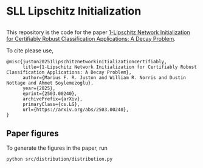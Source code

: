 # SLL Lipschitz Initialization

## 

This repository is the code for the paper [1-Lipschitz Network Initialization for Certifiably Robust Classification Applications: A Decay Problem](https://arxiv.org/abs/2503.00240).

To cite please use,

```
@misc{juston20251lipschitznetworkinitializationcertifiably,
      title={1-Lipschitz Network Initialization for Certifiably Robust Classification Applications: A Decay Problem}, 
      author={Marius F. R. Juston and William R. Norris and Dustin Nottage and Ahmet Soylemezoglu},
      year={2025},
      eprint={2503.00240},
      archivePrefix={arXiv},
      primaryClass={cs.LG},
      url={https://arxiv.org/abs/2503.00240}, 
}
```

## Paper figures

To generate the figures in the paper, run

```bash
python src/distribution/distribution.py
```